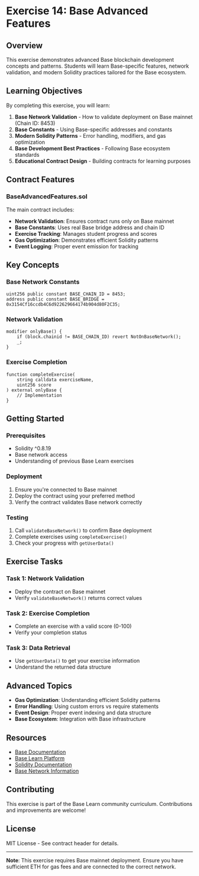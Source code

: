 # Exercise 14: Base Advanced Features

## Overview

This exercise demonstrates advanced Base blockchain development concepts and patterns. Students will learn Base-specific features, network validation, and modern Solidity practices tailored for the Base ecosystem.

## Learning Objectives

By completing this exercise, you will learn:

1. **Base Network Validation** - How to validate deployment on Base mainnet (Chain ID: 8453)
2. **Base Constants** - Using Base-specific addresses and constants
3. **Modern Solidity Patterns** - Error handling, modifiers, and gas optimization
4. **Base Development Best Practices** - Following Base ecosystem standards
5. **Educational Contract Design** - Building contracts for learning purposes

## Contract Features

### BaseAdvancedFeatures.sol

The main contract includes:

- **Network Validation**: Ensures contract runs only on Base mainnet
- **Base Constants**: Uses real Base bridge address and chain ID
- **Exercise Tracking**: Manages student progress and scores
- **Gas Optimization**: Demonstrates efficient Solidity patterns
- **Event Logging**: Proper event emission for tracking

## Key Concepts

### Base Network Constants

```solidity
uint256 public constant BASE_CHAIN_ID = 8453;
address public constant BASE_BRIDGE = 0x3154Cf16ccdb4C6d922629664174b904d80F2C35;
```

### Network Validation

```solidity
modifier onlyBase() {
    if (block.chainid != BASE_CHAIN_ID) revert NotOnBaseNetwork();
    _;
}
```

### Exercise Completion

```solidity
function completeExercise(
    string calldata exerciseName,
    uint256 score
) external onlyBase {
    // Implementation
}
```

## Getting Started

### Prerequisites

- Solidity ^0.8.19
- Base network access
- Understanding of previous Base Learn exercises

### Deployment

1. Ensure you're connected to Base mainnet
2. Deploy the contract using your preferred method
3. Verify the contract validates Base network correctly

### Testing

1. Call `validateBaseNetwork()` to confirm Base deployment
2. Complete exercises using `completeExercise()`
3. Check your progress with `getUserData()`

## Exercise Tasks

### Task 1: Network Validation
- Deploy the contract on Base mainnet
- Verify `validateBaseNetwork()` returns correct values

### Task 2: Exercise Completion
- Complete an exercise with a valid score (0-100)
- Verify your completion status

### Task 3: Data Retrieval
- Use `getUserData()` to get your exercise information
- Understand the returned data structure

## Advanced Topics

- **Gas Optimization**: Understanding efficient Solidity patterns
- **Error Handling**: Using custom errors vs require statements
- **Event Design**: Proper event indexing and data structure
- **Base Ecosystem**: Integration with Base infrastructure

## Resources

- [Base Documentation](https://docs.base.org)
- [Base Learn Platform](https://docs.base.org/learn/welcome)
- [Solidity Documentation](https://docs.soliditylang.org)
- [Base Network Information](https://chainlist.org/chain/8453)

## Contributing

This exercise is part of the Base Learn community curriculum. Contributions and improvements are welcome!

## License

MIT License - See contract header for details.

---

**Note**: This exercise requires Base mainnet deployment. Ensure you have sufficient ETH for gas fees and are connected to the correct network.
